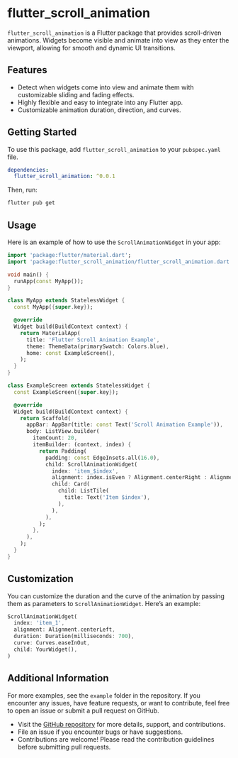 # flutter_scroll_animation

`flutter_scroll_animation` is a Flutter package that provides scroll-driven animations. Widgets become visible and animate into view as they enter the viewport, allowing for smooth and dynamic UI transitions.

## Features

- Detect when widgets come into view and animate them with customizable sliding and fading effects.
- Highly flexible and easy to integrate into any Flutter app.
- Customizable animation duration, direction, and curves.

## Getting Started

To use this package, add `flutter_scroll_animation` to your `pubspec.yaml` file.

```yaml
dependencies:
  flutter_scroll_animation: ^0.0.1
```

Then, run:

```bash
flutter pub get
```

## Usage

Here is an example of how to use the `ScrollAnimationWidget` in your app:

```dart
import 'package:flutter/material.dart';
import 'package:flutter_scroll_animation/flutter_scroll_animation.dart';

void main() {
  runApp(const MyApp());
}

class MyApp extends StatelessWidget {
  const MyApp({super.key});

  @override
  Widget build(BuildContext context) {
    return MaterialApp(
      title: 'Flutter Scroll Animation Example',
      theme: ThemeData(primarySwatch: Colors.blue),
      home: const ExampleScreen(),
    );
  }
}

class ExampleScreen extends StatelessWidget {
  const ExampleScreen({super.key});

  @override
  Widget build(BuildContext context) {
    return Scaffold(
      appBar: AppBar(title: const Text('Scroll Animation Example')),
      body: ListView.builder(
        itemCount: 20,
        itemBuilder: (context, index) {
          return Padding(
            padding: const EdgeInsets.all(16.0),
            child: ScrollAnimationWidget(
              index: 'item_$index',
              alignment: index.isEven ? Alignment.centerRight : Alignment.centerLeft,
              child: Card(
                child: ListTile(
                  title: Text('Item $index'),
                ),
              ),
            ),
          );
        },
      ),
    );
  }
}
```

## Customization

You can customize the duration and the curve of the animation by passing them as parameters to `ScrollAnimationWidget`. Here’s an example:

```dart
ScrollAnimationWidget(
  index: 'item_1',
  alignment: Alignment.centerLeft,
  duration: Duration(milliseconds: 700),
  curve: Curves.easeInOut,
  child: YourWidget(),
)
```

## Additional Information

For more examples, see the `example` folder in the repository. If you encounter any issues, have feature requests, or want to contribute, feel free to open an issue or submit a pull request on GitHub.

- Visit the [GitHub repository](https://github.com/cod-e-codes/flutter_scroll_animation) for more details, support, and contributions.
- File an issue if you encounter bugs or have suggestions.
- Contributions are welcome! Please read the contribution guidelines before submitting pull requests.
